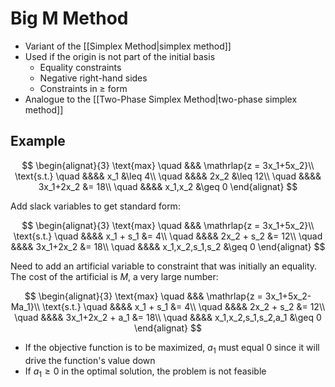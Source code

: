 # Big M Method

- Variant of the [[Simplex Method|simplex method]]
- Used if the origin is not part of the initial basis
	- Equality constraints
	- Negative right-hand sides
	- Constraints in &ge; form
- Analogue to the [[Two-Phase Simplex Method|two-phase simplex method]]

##  Example

$$
\begin{alignat}{3}
	\text{max}	\quad &&& \mathrlap{z = 3x_1+5x_2}\\
	\text{s.t.}	\quad &&&& x_1 &\leq 4\\
				\quad &&&& 2x_2 &\leq 12\\
				\quad &&&& 3x_1+2x_2 &= 18\\
				\quad &&&& x_1,x_2 &\geq 0
\end{alignat}
$$

Add slack variables to get standard form:

$$
\begin{alignat}{3}
	\text{max}	\quad &&& \mathrlap{z = 3x_1+5x_2}\\
	\text{s.t.}	\quad &&&& x_1 + s_1 &= 4\\
				\quad &&&& 2x_2 + s_2 &= 12\\
				\quad &&&& 3x_1+2x_2 &= 18\\
				\quad &&&& x_1,x_2,s_1,s_2 &\geq 0
\end{alignat}
$$

Need to add an artificial variable to constraint that was initially  an equality. The cost of the artificial is $M$, a very large number:

$$
\begin{alignat}{3}
	\text{max}	\quad &&& \mathrlap{z = 3x_1+5x_2-Ma_1}\\
	\text{s.t.}	\quad &&&& x_1 + s_1 &= 4\\
				\quad &&&& 2x_2 + s_2 &= 12\\
				\quad &&&& 3x_1+2x_2 + a_1 &= 18\\
				\quad &&&& x_1,x_2,s_1,s_2,a_1 &\geq 0
\end{alignat}
$$

- If the objective function is to be maximized, $a_1$ must equal 0 since it will drive the function's value down
- If $a_1 \geq 0$ in the optimal solution, the problem is not feasible

